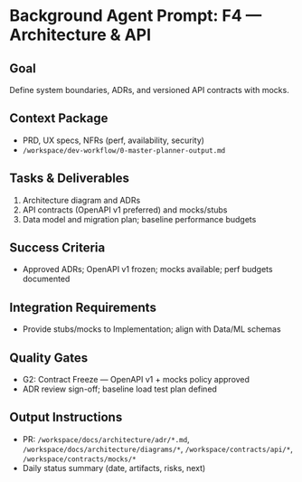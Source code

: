 # Background Agent Prompt: F4 — Architecture & API

## Goal
Define system boundaries, ADRs, and versioned API contracts with mocks.

## Context Package
- PRD, UX specs, NFRs (perf, availability, security)
- `/workspace/dev-workflow/0-master-planner-output.md`

## Tasks & Deliverables
1. Architecture diagram and ADRs
2. API contracts (OpenAPI v1 preferred) and mocks/stubs
3. Data model and migration plan; baseline performance budgets

## Success Criteria
- Approved ADRs; OpenAPI v1 frozen; mocks available; perf budgets documented

## Integration Requirements
- Provide stubs/mocks to Implementation; align with Data/ML schemas

## Quality Gates
- G2: Contract Freeze — OpenAPI v1 + mocks policy approved
- ADR review sign-off; baseline load test plan defined

## Output Instructions
- PR: `/workspace/docs/architecture/adr/*.md`, `/workspace/docs/architecture/diagrams/*`, `/workspace/contracts/api/*`, `/workspace/contracts/mocks/*`
- Daily status summary (date, artifacts, risks, next)

